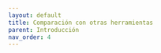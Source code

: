 ```yaml
---
layout: default
title: Comparación con otras herramientas
parent: Introducción
nav_order: 4
---
```



